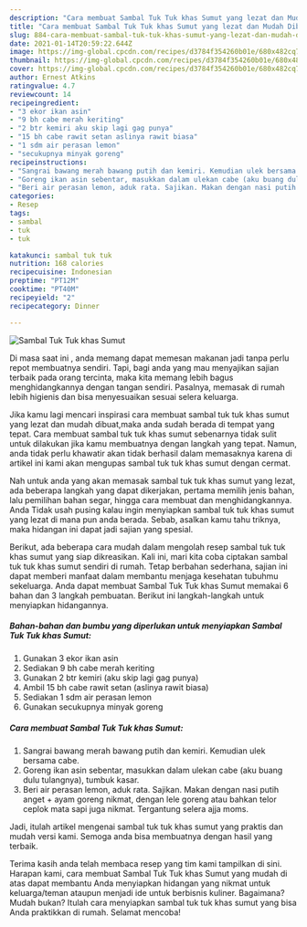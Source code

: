 ```yaml
---
description: "Cara membuat Sambal Tuk Tuk khas Sumut yang lezat dan Mudah Dibuat"
title: "Cara membuat Sambal Tuk Tuk khas Sumut yang lezat dan Mudah Dibuat"
slug: 884-cara-membuat-sambal-tuk-tuk-khas-sumut-yang-lezat-dan-mudah-dibuat
date: 2021-01-14T20:59:22.644Z
image: https://img-global.cpcdn.com/recipes/d3784f354260b01e/680x482cq70/sambal-tuk-tuk-khas-sumut-foto-resep-utama.jpg
thumbnail: https://img-global.cpcdn.com/recipes/d3784f354260b01e/680x482cq70/sambal-tuk-tuk-khas-sumut-foto-resep-utama.jpg
cover: https://img-global.cpcdn.com/recipes/d3784f354260b01e/680x482cq70/sambal-tuk-tuk-khas-sumut-foto-resep-utama.jpg
author: Ernest Atkins
ratingvalue: 4.7
reviewcount: 14
recipeingredient:
- "3 ekor ikan asin"
- "9 bh cabe merah keriting"
- "2 btr kemiri aku skip lagi gag punya"
- "15 bh cabe rawit setan aslinya rawit biasa"
- "1 sdm air perasan lemon"
- "secukupnya minyak goreng"
recipeinstructions:
- "Sangrai bawang merah bawang putih dan kemiri. Kemudian ulek bersama cabe."
- "Goreng ikan asin sebentar, masukkan dalam ulekan cabe (aku buang dulu tulangnya), tumbuk kasar."
- "Beri air perasan lemon, aduk rata. Sajikan. Makan dengan nasi putih anget + ayam goreng nikmat, dengan lele goreng atau bahkan telor ceplok mata sapi juga nikmat. Tergantung selera ajja moms."
categories:
- Resep
tags:
- sambal
- tuk
- tuk

katakunci: sambal tuk tuk 
nutrition: 168 calories
recipecuisine: Indonesian
preptime: "PT12M"
cooktime: "PT40M"
recipeyield: "2"
recipecategory: Dinner

---
```



![Sambal Tuk Tuk khas Sumut](https://img-global.cpcdn.com/recipes/d3784f354260b01e/680x482cq70/sambal-tuk-tuk-khas-sumut-foto-resep-utama.jpg)

Di masa  saat ini , anda memang dapat memesan makanan jadi tanpa perlu repot membuatnya sendiri. Tapi, bagi anda yang mau menyajikan sajian terbaik pada orang tercinta, maka kita memang lebih bagus menghidangkannya dengan tangan sendiri. Pasalnya, memasak di rumah lebih higienis dan bisa menyesuaikan sesuai selera keluarga.

Jika kamu lagi mencari inspirasi cara membuat sambal tuk tuk khas sumut yang lezat dan mudah dibuat,maka anda sudah berada di tempat yang tepat. Cara membuat sambal tuk tuk khas sumut  sebenarnya tidak sulit untuk dilakukan jika kamu membuatnya dengan langkah yang tepat. Namun, anda tidak perlu khawatir akan tidak berhasil dalam memasaknya 
karena di artikel ini kami akan mengupas sambal tuk tuk khas sumut dengan cermat.  



Nah untuk anda yang akan memasak sambal tuk tuk khas sumut yang lezat, ada beberapa langkah yang dapat dikerjakan, pertama memilih jenis bahan, lalu pemilihan bahan segar, hingga cara membuat dan menghidangkannya. Anda Tidak usah pusing kalau ingin menyiapkan sambal tuk tuk khas sumut yang lezat di mana pun anda berada. Sebab, asalkan kamu  tahu triknya, maka hidangan ini dapat jadi sajian yang spesial.

Berikut, ada beberapa cara mudah dalam mengolah resep sambal tuk tuk khas sumut yang siap dikreasikan. Kali ini, mari kita coba ciptakan sambal tuk tuk khas sumut sendiri di rumah. Tetap berbahan sederhana, sajian ini dapat memberi manfaat dalam membantu menjaga kesehatan tubuhmu sekeluarga. Anda dapat membuat Sambal Tuk Tuk khas Sumut memakai 6 bahan dan 3 langkah pembuatan. Berikut ini langkah-langkah untuk menyiapkan hidangannya.

<!--inarticleads1-->

##### Bahan-bahan dan bumbu yang diperlukan untuk menyiapkan Sambal Tuk Tuk khas Sumut:

1. Gunakan 3 ekor ikan asin
1. Sediakan 9 bh cabe merah keriting
1. Gunakan 2 btr kemiri (aku skip lagi gag punya)
1. Ambil 15 bh cabe rawit setan (aslinya rawit biasa)
1. Sediakan 1 sdm air perasan lemon
1. Gunakan secukupnya minyak goreng




<!--inarticleads2-->

##### Cara membuat Sambal Tuk Tuk khas Sumut:

1. Sangrai bawang merah bawang putih dan kemiri. Kemudian ulek bersama cabe.
1. Goreng ikan asin sebentar, masukkan dalam ulekan cabe (aku buang dulu tulangnya), tumbuk kasar.
1. Beri air perasan lemon, aduk rata. Sajikan. Makan dengan nasi putih anget + ayam goreng nikmat, dengan lele goreng atau bahkan telor ceplok mata sapi juga nikmat. Tergantung selera ajja moms.




Jadi, itulah artikel mengenai  sambal tuk tuk khas sumut  yang praktis dan mudah versi kami. Semoga anda bisa membuatnya dengan hasil yang terbaik. 

Terima kasih anda telah membaca resep yang tim kami tampilkan di sini. Harapan kami, cara membuat  Sambal Tuk Tuk khas Sumut yang mudah di atas dapat membantu Anda menyiapkan hidangan yang nikmat untuk keluarga/teman ataupun menjadi ide untuk berbisnis kuliner. Bagaimana? Mudah bukan? Itulah cara menyiapkan sambal tuk tuk khas sumut yang bisa Anda praktikkan di rumah. Selamat mencoba!

